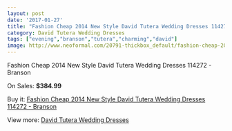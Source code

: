 ```yaml
---
layout: post
date: '2017-01-27'
title: "Fashion Cheap 2014 New Style David Tutera Wedding Dresses 114272 - Branson"
category: David Tutera Wedding Dresses
tags: ["evening","branson","tutera","charming","david"]
image: http://www.neoformal.com/20791-thickbox_default/fashion-cheap-2014-new-style-david-tutera-wedding-dresses-114272-branson.jpg
---
```

Fashion Cheap 2014 New Style David Tutera Wedding Dresses 114272 - Branson

On Sales: **$384.99**
<a href="https://www.neoformal.com/en/david-tutera-wedding-dresses-2014/6673-fashion-cheap-2014-new-style-david-tutera-wedding-dresses-114272-branson.html"><amp-img layout="responsive" width="600" height="600" src="//www.neoformal.com/20791-thickbox_default/fashion-cheap-2014-new-style-david-tutera-wedding-dresses-114272-branson.jpg" alt="Fashion Cheap 2014 New Style David Tutera Wedding Dresses 114272 - Branson 0" /></a>
<a href="https://www.neoformal.com/en/david-tutera-wedding-dresses-2014/6673-fashion-cheap-2014-new-style-david-tutera-wedding-dresses-114272-branson.html"><amp-img layout="responsive" width="600" height="600" src="//www.neoformal.com/20792-thickbox_default/fashion-cheap-2014-new-style-david-tutera-wedding-dresses-114272-branson.jpg" alt="Fashion Cheap 2014 New Style David Tutera Wedding Dresses 114272 - Branson 1" /></a>

Buy it: [Fashion Cheap 2014 New Style David Tutera Wedding Dresses 114272 - Branson](https://www.neoformal.com/en/david-tutera-wedding-dresses-2014/6673-fashion-cheap-2014-new-style-david-tutera-wedding-dresses-114272-branson.html "Fashion Cheap 2014 New Style David Tutera Wedding Dresses 114272 - Branson")

View more: [David Tutera Wedding Dresses](https://www.neoformal.com/en/97-david-tutera-wedding-dresses-2014 "David Tutera Wedding Dresses")
